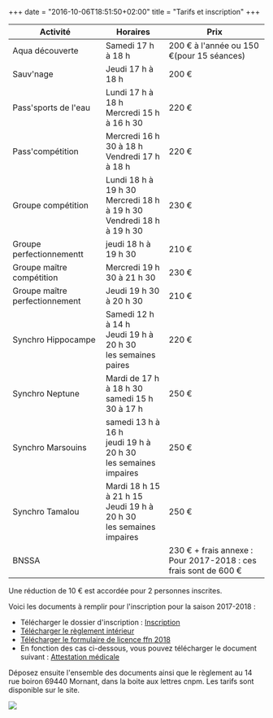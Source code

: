 +++
date = "2016-10-06T18:51:50+02:00"
title = "Tarifs et inscription"
+++

<table class="table table-striped">
<thead>
<tr>
<th>Activité</th>
<th>Horaires</th>
<th>Prix</th>
</tr>
</thead>
<tbody>
<tr>
<td>Aqua découverte</td>
<td>Samedi 17 h à 18 h</td>
<td>200 € à l'année ou 150 €(pour 15 séances)</td>
</tr>
<tr>
<td>Sauv'nage</td>
<td>Jeudi 17 h à 18 h</td>
<td>200 €</td>
</tr>
<tr>
<td>Pass'sports de l'eau</td>
<td>Lundi 17 h à 18 h </br>
Mercredi 15 h à 16 h 30</td>
<td>220 €</td>
</tr>
<tr>
<td>Pass'compétition</td>
<td>Mercredi 16 h 30 à 18 h</br>
Vendredi 17 h à 18 h</td>
<td>220 €</td>
</tr>
<tr>
<td>Groupe compétition</td>
<td>Lundi 18 h à 19 h 30</br>
Mercredi 18 h à 19 h 30</br>
Vendredi 18 h à 19 h 30</td>
<td>230 €</td>
</tr>
<td>Groupe perfectionnementt</td>
<td>jeudi 18 h à 19 h 30</td>
<td>210 €</td>
</tr>
<tr>
<td>Groupe maître compétition</td>
<td>Mercredi 19 h 30 à 21 h 30</td>
<td>230 €</td>
</tr>
<tr>
<td>Groupe maître perfectionnement</td>
<td>Jeudi 19 h 30 à 20 h 30</td>
<td>210 €</td>
</tr>
<tr>
<td>Synchro Hippocampe</td>
<td>Samedi 12 h à 14 h</br>
Jeudi 19 h à 20 h 30</br>
les semaines paires</td>
<td>220 €</td>
</tr>
<tr>
<td>Synchro Neptune</td>
<td>Mardi de 17 h à 18 h 30</br>
samedi 15 h 30 à 17 h</td>
<td>250 €</td>
</tr>
<tr>
<td>Synchro Marsouins</td>
<td>samedi 13 h à 16 h</br>
 jeudi 19 h à 20 h 30</br>
 les semaines impaires</td>
<td>250 €</td>
</tr>
<tr>
<td>Synchro Tamalou</td>
<td>Mardi 18 h 15 à 21 h 15</br>
Jeudi 19 h à 20 h 30</br>
les semaines impaires</td>
<td>250 €</td>
</tr>
<tr>
<td>BNSSA</td>
<td></td>
<td>230 € + frais annexe : Pour 2017-2018 : ces frais sont de 600 €</td>
</tr>
</tbody>
</table>



Une réduction de 10 € est accordée pour 2 personnes inscrites.

Voici les documents à remplir pour l'inscription pour la saison 2017-2018 :

* Télécharger le dossier d'inscription : [Inscription](/pdf/inscription2017.pdf)
* [Télécharger le règlement intérieur](/pdf/reglementinterieur2017.pdf)
* [Télécharger le formulaire de licence ffn 2018](/pdf/formulairelicence2017-2018.pdf)
* En fonction des cas ci-dessous, vous pouvez télécharger le document suivant :
[Attestation médicale](/pdf/attestationmedicale2017.pdf)

Déposez ensuite l'ensemble des documents ainsi que le règlement au 14 rue boiron
69440 Mornant, dans la boite aux lettres cnpm.
Les tarifs sont disponible sur le site.

<img src="/img/memorecap.png" class="img-responsive">


